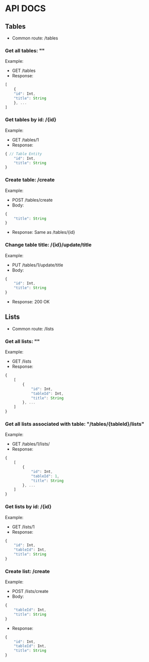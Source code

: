 # API DOCS

## Tables

- Common route: /tables

### Get all tables: ""
Example: 
- GET /tables
- Response:  
```javascript
[
    {  
    "id": Int,  
    "title": String  
    }, ...
]
```

### Get tables by id: /{id}
Example:
- GET /tables/1
- Response:
```javascript
{ // Table Entity
    "id": Int,
    "title": String
}
```

### Create table: /create
Example:
- POST /tables/create
- Body: 
```javascript
{
    "title": String
}
```
- Response:
Same as /tables/{id}

### Change table title: /{id}/update/title
Example:
- PUT /tables/1/update/title
- Body:
```javascript
{
    "id": Int,
    "title": String
}
```
- Response: 200 OK

## Lists

- Common route: /lists

### Get all lists: ""
Example:
- GET /lists
- Response:
```javascript
{
    [
        {
            "id": Int,
            "tableId": Int,
            "title": String
        }, ...
    ]
}
```

### Get all lists associated with table: "/tables/{tableId}/lists"
Example:
- GET /tables/1/lists/
- Response:
```javascript
{
    [
        {
            "id": Int,
            "tableId": 1,
            "title": String
        }, ...
    ]
}
```

### Get lists by id: /{id}
Example:
- GET /lists/1
- Response:
```javascript
{
    "id": Int,
    "tableId": Int,
    "title": String
}
```

### Create list: /create
Example:
- POST /lists/create
- Body:
```javascript
{
    "tableId": Int,
    "title": String
}
```
- Response:
```javascript
{
    "id": Int,
    "tableId": Int,
    "title": String
}
```